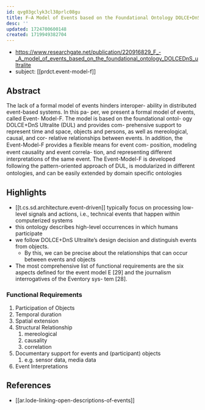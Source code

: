 ```yaml
---
id: qvg03gclyk3cl38prlc08gu
title: F—A Model of Events based on the Foundational Ontology DOLCE+DnS Ultralite
desc: ''
updated: 1724700600148
created: 1719949382704
---
```


- https://www.researchgate.net/publication/220916829_F_-_A_model_of_events_based_on_the_foundational_ontology_DOLCEDnS_ultralite
- subject: [[prdct.event-model-f]]

## Abstract

The lack of a formal model of events hinders interoper- ability in distributed event-based systems. In this pa- per, we present a formal model of events, called Event- Model-F. The model is based on the foundational ontol- ogy DOLCE+DnS Ultralite (DUL) and provides com- prehensive support to represent time and space, objects and persons, as well as mereological, causal, and cor- relative relationships between events. In addition, the Event-Model-F provides a ﬂexible means for event com- position, modeling event causality and event correla- tion, and representing diﬀerent interpretations of the same event. The Event-Model-F is developed following the pattern-oriented approach of DUL, is modularized in diﬀerent ontologies, and can be easily extended by domain speciﬁc ontologies

## Highlights

- [[t.cs.sd.architecture.event-driven]] typically focus on processing low-level signals and actions, i.e., technical events that happen within computerized systems
- this ontology describes high-level occurrences in which humans participate
- we follow DOLCE+DnS Ultralite’s design decision and distinguish events from objects. 
  - By this, we can be precise about the relationships that can occur between events and objects
- The most comprehensive list of functional requirements
are the six aspects defined for the event model E [29]
and the journalism interrogatives of the Eventory sys-
tem [28].


### Functional Requirements

1. Participation of Objects
2. Temporal duration
3. Spatial extension
4. Structural Relationship
   1. mereological
   2. causality
   3. correlation
5. Documentary support for events and (participant) objects
   1. e.g. sensor data, media data
6. Event Interpretations

## References

- [[ar.lode-linking-open-descriptions-of-events]]